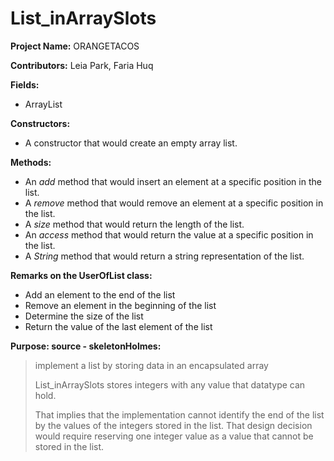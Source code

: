 # List_inArraySlots
**Project Name:** ORANGETACOS

**Contributors:** Leia Park, Faria Huq

**Fields:**
* ArrayList

**Constructors:**
* A constructor that would create an empty array list.

**Methods:**
* An *add* method that would insert an element at a specific position in the list.
* A *remove* method that would remove an element at a specific position in the list.
* A *size* method that would return the length of the list.
* An *access* method that would return the value at a specific position in the list.
* A *String* method that would return a string representation of the list.

**Remarks on the UserOfList class:**
* Add an element to the end of the list
* Remove an element in the beginning of the list
* Determine the size of the list
* Return the value of the last element of the list

**Purpose: source - skeletonHolmes:**
> implement a list by storing data in an encapsulated array
>
> List_inArraySlots stores integers with any value that datatype can hold.
>
> That implies that the implementation cannot identify the end of the list
> by the values of the integers stored in the list. That design decision
> would require reserving one integer value as a value that cannot be
> stored in the list.
